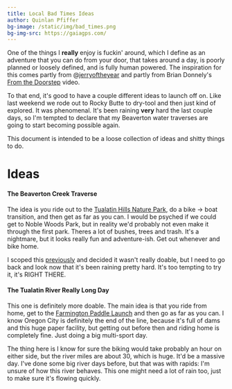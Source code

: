 ```yaml
---
title: Local Bad Times Ideas
author: Quinlan Pfiffer
bg-image: /static/img/bad_times.png
bg-img-src: https://gaiagps.com/
---
```


One of the things I __really__ enjoy is fuckin' around, which I define as an
adventure that you can do from your door, that takes around a day, is poorly
planned or loosely defined, and is fully human powered. The inspiration for this
comes partly from @[jerryoftheyear](http://instagram.com/jerryoftheyear) and
partly from Brian Donnely's [From the Doorstep](https://bikepacking.com/plog/from-the-doorstep-film/) video.

To that end, it's good to have a couple different ideas to launch off on. Like
last weekend we rode out to Rocky Butte to dry-tool and then just kind of
explored. It was phenomenal. It's been raining __very__ hard the last couple
days, so I'm tempted to declare that my Beaverton water traverses are going to
start becoming possible again.

This document is intended to be a loose collection of ideas and shitty things to
do.

Ideas
=====

#### The Beaverton Creek Traverse

The idea is you ride out to the [Tualatin Hills Nature Park](https://www.gaiagps.com/map/?loc=16.5/-122.8396/45.4946&pubLink=STNZw1XJl1JdbMm46v2LlFw9&waypointId=3e54425325012b3bd638c7b112473be2), do a bike ->
boat transition, and then get as far as you can. I would be psyched if we could
get to Noble Woods Park, but in reality we'd probably not even make it through
the first park. Theres a lot of bushes, trees and trash. It's a nightmare, but
it looks really fun and adventure-ish. Get out whenever and bike home.

I scoped this [previously](https://www.strava.com/activities/2769167185) and decided it wasn't really doable, but I need to
go back and look now that it's been raining pretty hard. It's too tempting to
try it, it's RIGHT THERE.

#### The Tualatin River Really Long Day

This one is definitely more doable. The main idea is that you ride from home,
get to the [Farmington Paddle Launch](http://tualatinriverkeepers.org/assets/resources/trk_water_trail_map_parallelfold.pdf)
and then go as far as you can. I know Oregon City is definitely the end of the
line, because it's full of dams and this huge paper facility, but getting out
before then and riding home is completely fine. Just doing a big multi-sport day.

The thing here is I know for sure the biking would take probably an hour on
either side, but the river miles are about 30, which is huge. It'd be a massive
day. I've done some big river days before, but that was with rapids: I'm unsure
of how this river behaves. This one might need a lot of rain too, just to make
sure it's flowing quickly.
